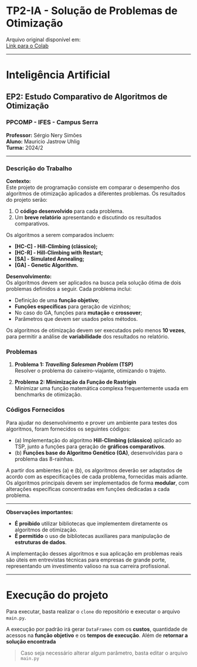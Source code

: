 # TP2-IA - Solução de Problemas de Otimização

Arquivo original disponível em:  
[Link para o Colab](https://colab.research.google.com/drive/1-Q5oDvx7OWg_FORKEblDRjL00H_7nenJ)

---

# Inteligência Artificial  
## EP2: Estudo Comparativo de Algoritmos de Otimização  
### PPCOMP - IFES - Campus Serra  

**Professor:** Sérgio Nery Simões  
**Aluno:** Mauricio Jastrow Uhlig  
**Turma:** 2024/2  

---

### Descrição do Trabalho  

**Contexto:**  
Este projeto de programação consiste em comparar o desempenho dos algoritmos de otimização aplicados a diferentes problemas. Os resultados do projeto serão:  
1. O **código desenvolvido** para cada problema.  
2. Um **breve relatório** apresentando e discutindo os resultados comparativos.  

Os algoritmos a serem comparados incluem:  
- **[HC-C] - Hill-Climbing (clássico);**  
- **[HC-R] - Hill-Climbing with Restart;**  
- **[SA] - Simulated Annealing;**  
- **[GA] - Genetic Algorithm.**  

**Desenvolvimento:**  
Os algoritmos devem ser aplicados na busca pela solução ótima de dois problemas definidos a seguir. Cada problema inclui:  
- Definição de uma **função objetivo**;  
- **Funções específicas** para geração de vizinhos;  
- No caso do GA, funções para **mutação** e **crossover**;  
- Parâmetros que devem ser usados pelos métodos.  

Os algoritmos de otimização devem ser executados pelo menos **10 vezes**, para permitir a análise de **variabilidade** dos resultados no relatório.

### Problemas  

1. **Problema 1: *Travelling Salesman Problem* (TSP)**  
   Resolver o problema do caixeiro-viajante, otimizando o trajeto.  

2. **Problema 2: Minimização da Função de Rastrigin**  
   Minimizar uma função matemática complexa frequentemente usada em benchmarks de otimização.  

### Códigos Fornecidos  

Para ajudar no desenvolvimento e prover um ambiente para testes dos algoritmos, foram fornecidos os seguintes códigos:  
- (a) Implementação do algoritmo **Hill-Climbing (clássico)** aplicado ao TSP, junto a funções para geração de **gráficos comparativos**.  
- (b) **Funções base do Algoritmo Genético (GA)**, desenvolvidas para o problema das 8-rainhas.  

A partir dos ambientes (a) e (b), os algoritmos deverão ser adaptados de acordo com as especificações de cada problema, fornecidas mais adiante. Os algoritmos principais devem ser implementados de forma **modular**, com alterações específicas concentradas em funções dedicadas a cada problema.  

---

**Observações importantes:**  
- **É proibido** utilizar bibliotecas que implementem diretamente os algoritmos de otimização.  
- **É permitido** o uso de bibliotecas auxiliares para manipulação de **estruturas de dados**.  

A implementação desses algoritmos e sua aplicação em problemas reais são úteis em entrevistas técnicas para empresas de grande porte, representando um investimento valioso na sua carreira profissional.

---
# Execução do projeto 
Para executar, basta realizar o `clone` do repositório e executar o arquivo `main.py`. 

A execução por padrão irá gerar `DataFrames` com os **custos**, quantidade de acessos na **função objetivo** e os **tempos de execução**. Além de **retornar a solução encontrada**
> Caso seja necessário alterar algum parâmetro, basta editar o arquivo `main.py`